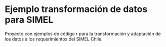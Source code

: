 # Ejemplo transformación de datos para SIMEL

Proyecto con ejemplos de código r para la transformación y adaptación de los datos a los requerimientos del SIMEL Chile. 

